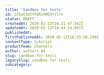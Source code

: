 ```yaml
---
title: 'Sandbox for tests'
id: 23IpV1mIYVQRuXMOSYzl7v
status: DRAFT
createdAt: 2020-02-13T16:21:47.542Z
updatedAt: 2020-02-13T18:44:54.097Z
publishedAt: 
firstPublishedAt: 2020-02-13T16:25:50.299Z
contentType: tutorial
productTeam: Channels
author: authors_84
slug: sandbox-for-tests
legacySlug: sandbox-for-tests
subcategory: 
---
```



